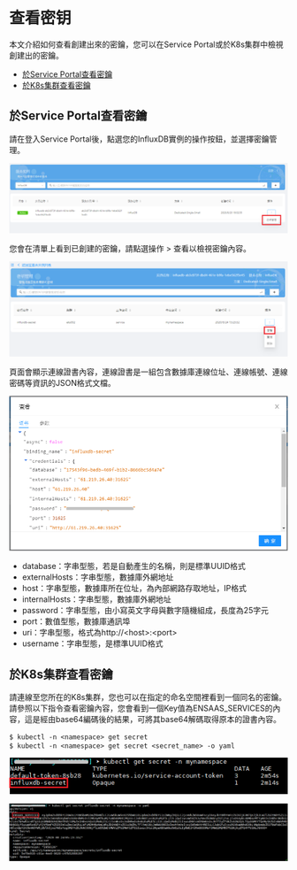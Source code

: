 # 查看密钥

本文介紹如何查看創建出來的密鑰，您可以在Service Portal或於K8s集群中檢視創建出的密鑰。

* <a class="false-class" href="#於Service Portal查看密鑰">於Service Portal查看密鑰</a>
* <a class="false-class" href="#於K8s集群查看密鑰">於K8s集群查看密鑰</a>

## 於Service Portal查看密鑰

請在登入Service Portal後，點選您的InfluxDB實例的操作按鈕，並選擇密鑰管理。

![Secret](./images/secret1.PNG)

您會在清單上看到已創建的密鑰，請點選操作 > 查看以檢視密鑰內容。

![Secret](./images/secret4.PNG)

頁面會顯示連線證書內容，連線證書是一組包含數據庫連線位址、連線帳號、連線密碼等資訊的JSON格式文檔。

![Secret](./images/secret5.PNG)

 * database：字串型態，若是自動產生的名稱，則是標準UUID格式
 * externalHosts：字串型態，數據庫外網地址
 * host：字串型態，數據庫所在位址，為內部網路存取地址，IP格式
 * internalHosts：字串型態，數據庫外網地址
 * password：字串型態，由小寫英文字母與數字隨機組成，長度為25字元
 * port：數值型態，數據庫通訊埠
 * uri：字串型態，格式為http://\<host\>:\<port\>
 * username：字串型態，是標準UUID格式

## 於K8s集群查看密鑰

請連線至您所在的K8s集群，您也可以在指定的命名空間裡看到一個同名的密鑰。<br>
請參照以下指令查看密鑰內容，您會看到一個Key值為ENSAAS_SERVICES的內容，這是經由base64編碼後的結果，可將其base64解碼取得原本的證書內容。

```shell
$ kubectl -n <namespace> get secret
$ kubectl -n <namespace> get secret <secret_name> -o yaml
```

![Secret](./images/secret6.PNG)

![Secret](./images/secret7.PNG)
